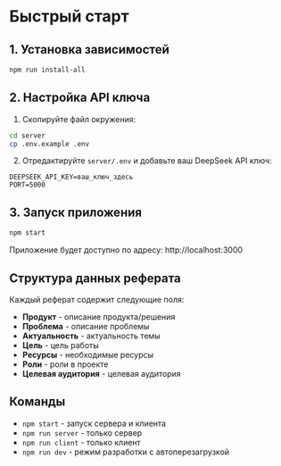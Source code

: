 # Быстрый старт

## 1. Установка зависимостей
```bash
npm run install-all
```

## 2. Настройка API ключа
1. Скопируйте файл окружения:
```bash
cd server
cp .env.example .env
```

2. Отредактируйте `server/.env` и добавьте ваш DeepSeek API ключ:
```
DEEPSEEK_API_KEY=ваш_ключ_здесь
PORT=5000
```

## 3. Запуск приложения
```bash
npm start
```

Приложение будет доступно по адресу: http://localhost:3000

## Структура данных реферата

Каждый реферат содержит следующие поля:
- **Продукт** - описание продукта/решения
- **Проблема** - описание проблемы
- **Актуальность** - актуальность темы
- **Цель** - цель работы
- **Ресурсы** - необходимые ресурсы
- **Роли** - роли в проекте
- **Целевая аудитория** - целевая аудитория

## Команды

- `npm start` - запуск сервера и клиента
- `npm run server` - только сервер
- `npm run client` - только клиент
- `npm run dev` - режим разработки с автоперезагрузкой 